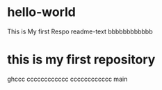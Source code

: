 # hello-world
This is My first Respo readme-text bbbbbbbbbbbb

this is my first repository
=======
ghccc   cccccccccccc        cccccccccccc main
